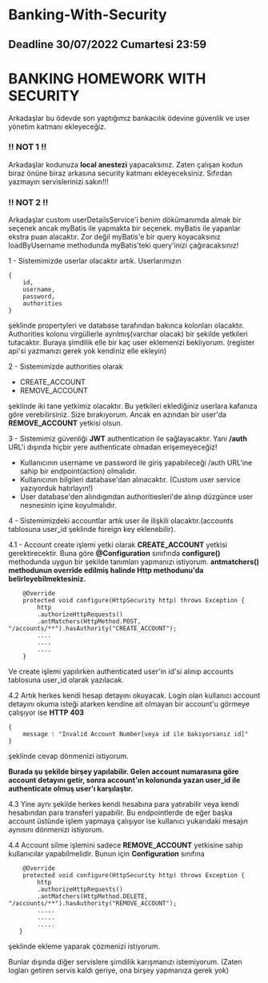 # Banking-With-Security

## Deadline 30/07/2022 Cumartesi 23:59

# BANKING HOMEWORK WITH SECURITY

Arkadaşlar bu ödevde son yaptığımız bankacılık ödevine güvenlik ve user yönetim katmanı ekleyeceğiz.

### !! NOT 1 !!
Arkadaşlar kodunuza **local anestezi** yapacaksınız. Zaten çalışan kodun biraz önüne biraz arkasına security katmanı ekleyeceksiniz. Sıfırdan yazmayın servislerinizi sakın!!!

### !! NOT 2 !!
Arkadaşlar custom userDetailsService'i benim dökümanımda almak bir seçenek ancak myBatis ile yapmakta bir seçenek. myBatis ile yapanlar ekstra puan alacaktır. Zor değil myBatis'e bir query koyacaksınız loadByUsername methodunda myBatis'teki query'inizi çağıracaksınız!

1 - Sistemimizde userlar olacaktır artık. Userlarımızın
```
{
    id,
    username,
    password,
    authorities
}
```
şeklinde propertyleri ve database tarafından bakınca kolonları olacaktır. Authorities kolonu virgüllerle ayrılmış(varchar olacak) bir şekilde yetkileri tutacaktır. Buraya şimdilik elle bir kaç user eklemenizi bekliyorum. (register api'si yazmanızı gerek yok kendiniz elle ekleyin)

2 - Sistemimizde authorities olarak

- CREATE_ACCOUNT
- REMOVE_ACCOUNT

şeklinde iki tane yetkimiz olacaktır. Bu yetkileri eklediğiniz userlara kafanıza göre verebilirsiniz. Size bırakıyorum. Ancak en azından bir user'da **REMOVE_ACCOUNT** yetkisi olsun.

3 - Sistemimiz güvenliği **JWT** authentication ile sağlayacaktır. Yani **/auth** URL'i dışında hiçbir yere authenticate olmadan erişemeyeceğiz!
- Kullanıcının username ve password ile giriş yapabileceği /auth URL'ine sahip bir endpoint(action) olmalıdır.
- Kullanıcının bilgileri database'dan alınacaktır. (Custom user service yazıyorduk hatırlayın!)
- User database'den alındıgından authoritiesleri'de alınıp düzgünce user nesnesinin içine koyulmalıdır.


4 - Sistemimizdeki accountlar artık user ile ilişkili olacaktır.(accounts tablosuna user_id şeklinde foreign key eklenebilir).

4.1 - Account create işlemi yetki olarak **CREATE_ACCOUNT** yetkisi gerektirecektir. Buna göre **@Configuration** sınıfında **configure()** methodunda uygun bir şekilde tanımları yapmanızı istiyorum. **antmatchers() methodunun override edilmiş halinde Http methodunu'da belirleyebilmektesiniz.**

```
    @Override
	protected void configure(HttpSecurity http) throws Exception {
        http
    	.authorizeHttpRequests()
    	.antMatchers(HttpMethod.POST, "/accounts/**").hasAuthority("CREATE_ACCOUNT");
    	....
    	....
    	....
	}
```
Ve create işlemi yapılırken authenticated user'in id'si alınıp accounts tablosuna user_id olarak yazılacak.

4.2 Artık herkes kendi hesap detayını okuyacak. Login olan kullanıcı account detayını okuma isteği atarken kendine ait olmayan bir account'u görmeye çalışıyor ise
**HTTP 403**
```
{
    message : "Invalid Account Number[veya id ile bakıyorsanız id]" 
}
```
şeklinde cevap dönmenizi istiyorum.

**Burada şu şekilde birşey yapılabilir. Gelen account numarasına göre account detayını getir, sonra account'ın kolonunda yazan user_id ile authenticate olmuş user'ı karşılaştır.**

4.3 Yine aynı şekilde herkes kendi hesabına para yatırabilir veya kendi hesabından para transferi yapabilir. Bu endpointlerde de eğer başka account üstünde işlem yapmaya çalışıyor ise kullanıcı yukarıdaki mesajın aynısını dönmenizi istiyorum.

4.4 Account silme işlemini sadece **REMOVE_ACCOUNT** yetkisine sahip kullanıcılar yapabilmelidir. Bunun için **Configuration** sınıfına

```
    @Override
	protected void configure(HttpSecurity http) throws Exception {
        http
    	.authorizeHttpRequests()
    	.antMatchers(HttpMethod.DELETE, "/accounts/**").hasAuthority("REMOVE_ACCOUNT");
    	.....
    	.....
    	.....
   }
```

şeklinde ekleme yaparak çözmenizi istiyorum.

Bunlar dışında diğer servislere şimdilik karışmanızı istemiyorum. (Zaten logları getiren servis kaldı geriye, ona birşey yapmanıza gerek yok)
    		


